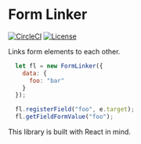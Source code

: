 # Form Linker

[![CircleCI](https://circleci.com/gh/AlchemyAlcove/FormLinker/tree/master.svg?style=svg&circle-token=fbf647c85c63e5cc1da67c51a0db06990dbd7868)](https://circleci.com/gh/AlchemyAlcove/FormLinker/tree/master)
[![License](https://img.shields.io/badge/license-MIT-blue.svg?style=flat-square)](https://github.com/alchemyalcove/formlinker/blob/master/LICENSE)

Links form elements to each other.

```js
  let fl = new FormLinker({
    data: {
      foo: "bar"
    }
  });

  fl.registerField("foo", e.target);
  fl.getFieldFormValue("foo");
```

This library is built with React in mind.
